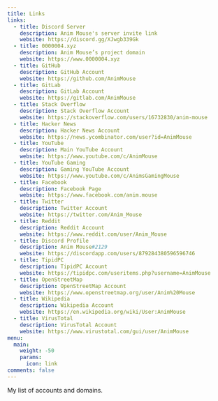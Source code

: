 ```yaml
---
title: Links
links:
  - title: Discord Server
    description: Anim Mouse's server invite link
    website: https://discord.gg/XJwgb339Gk
  - title: 0000004.xyz
    description: Anim Mouse’s project domain
    website: https://www.0000004.xyz
  - title: GitHub
    description: GitHub Account
    website: https://github.com/AnimMouse
  - title: GitLab
    description: GitLab Account
    website: https://gitlab.com/AnimMouse
  - title: Stack Overflow
    description: Stack Overflow Account
    website: https://stackoverflow.com/users/16732830/anim-mouse
  - title: Hacker News
    description: Hacker News Account
    website: https://news.ycombinator.com/user?id=AnimMouse
  - title: YouTube
    description: Main YouTube Account
    website: https://www.youtube.com/c/AnimMouse
  - title: YouTube Gaming
    description: Gaming YouTube Account
    website: https://www.youtube.com/c/AnimsGamingMouse
  - title: Facebook
    description: Facebook Page
    website: https://www.facebook.com/anim.mouse
  - title: Twitter
    description: Twitter Account
    website: https://twitter.com/Anim_Mouse
  - title: Reddit
    description: Reddit Account
    website: https://www.reddit.com/user/Anim_Mouse
  - title: Discord Profile
    description: Anim Mouse#2129
    website: https://discordapp.com/users/879284380596596746
  - title: TipidPC
    description: TipidPC Account
    website: https://tipidpc.com/useritems.php?username=AnimMouse
  - title: OpenStreetMap
    description: OpenStreetMap Account
    website: https://www.openstreetmap.org/user/Anim%20Mouse
  - title: Wikipedia
    description: Wikipedia Account
    website: https://en.wikipedia.org/wiki/User:AnimMouse
  - title: VirusTotal
    description: VirusTotal Account
    website: https://www.virustotal.com/gui/user/AnimMouse
menu:
  main:
    weight: -50
    params:
      icon: link
comments: false
---
```

My list of accounts and domains.